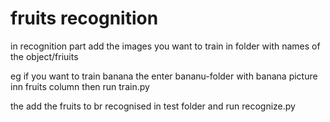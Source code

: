 # fruits recognition

in recognition part add the images you want to train in folder with names of the object/friuits 

eg if you want to train banana the enter bananu-folder with banana picture inn fruits column then run train.py

the add the fruits to br recognised in test folder and run recognize.py
